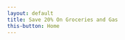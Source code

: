 ```yaml
---
layout: default
title: Save 20% On Groceries and Gas
this-button: Home
---
```

<br/>
<br/>
<br/>
<br/>

